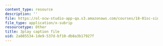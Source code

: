 ```yaml
---
content_type: resource
description: ''
file: https://ol-ocw-studio-app-qa.s3.amazonaws.com/courses/18-01sc-single-variable-calculus-fall-2010/2a8855341de9537dbf10db8a3b17927f_21784.vtt
file_type: application/x-subrip
resourcetype: Other
title: 3play caption file
uid: 2a885534-1de9-537d-bf10-db8a3b17927f
---
```

